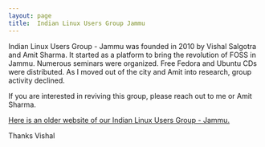 ```yaml
---
layout: page
title:  Indian Linux Users Group Jammu
---
```


Indian Linux Users Group - Jammu was founded in 2010 by Vishal Salgotra and Amit Sharma. It started as a platform to bring the revolution of FOSS in Jammu.
Numerous seminars were organized. Free Fedora and Ubuntu CDs were distributed. As I moved out of the city and Amit into research, group activity declined.

If you are interested in reviving this group, please reach out to me or Amit Sharma.

<a href="https://sites.google.com/site/ilugjammu/" target="_blank">Here is an older website of our Indian Linux Users Group - Jammu.</a>

Thanks
Vishal

